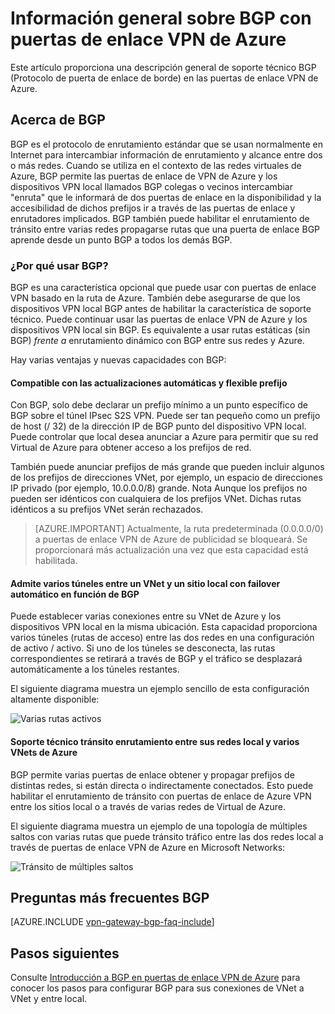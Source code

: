 <properties
   pageTitle="Información general sobre BGP con puertas de enlace VPN Azure | Microsoft Azure"
   description="Este artículo proporciona una descripción general de BGP con puertas de enlace de Azure VPN."
   services="vpn-gateway"
   documentationCenter="na"
   authors="yushwang"
   manager="rossort"
   editor=""
   tags=""/>

<tags
   ms.service="vpn-gateway"
   ms.devlang="na"
   ms.topic="article"
   ms.tgt_pltfrm="na"
   ms.workload="infrastructure-services"
   ms.date="06/16/2016"
   ms.author="yushwang"/>

# <a name="overview-of-bgp-with-azure-vpn-gateways"></a>Información general sobre BGP con puertas de enlace VPN de Azure

Este artículo proporciona una descripción general de soporte técnico BGP (Protocolo de puerta de enlace de borde) en las puertas de enlace VPN de Azure.

## <a name="about-bgp"></a>Acerca de BGP

BGP es el protocolo de enrutamiento estándar que se usan normalmente en Internet para intercambiar información de enrutamiento y alcance entre dos o más redes. Cuando se utiliza en el contexto de las redes virtuales de Azure, BGP permite las puertas de enlace de VPN de Azure y los dispositivos VPN local llamados BGP colegas o vecinos intercambiar "enruta" que le informará de dos puertas de enlace en la disponibilidad y la accesibilidad de dichos prefijos ir a través de las puertas de enlace y enrutadores implicados. BGP también puede habilitar el enrutamiento de tránsito entre varias redes propagarse rutas que una puerta de enlace BGP aprende desde un punto BGP a todos los demás BGP.
 
### <a name="why-use-bgp"></a>¿Por qué usar BGP?

BGP es una característica opcional que puede usar con puertas de enlace VPN basado en la ruta de Azure. También debe asegurarse de que los dispositivos VPN local BGP antes de habilitar la característica de soporte técnico. Puede continuar usar las puertas de enlace VPN de Azure y los dispositivos VPN local sin BGP. Es equivalente a usar rutas estáticas (sin BGP) *frente a* enrutamiento dinámico con BGP entre sus redes y Azure.

Hay varias ventajas y nuevas capacidades con BGP:

#### <a name="support-automatic-and-flexible-prefix-updates"></a>Compatible con las actualizaciones automáticas y flexible prefijo

Con BGP, solo debe declarar un prefijo mínimo a un punto específico de BGP sobre el túnel IPsec S2S VPN. Puede ser tan pequeño como un prefijo de host (/ 32) de la dirección IP de BGP punto del dispositivo VPN local. Puede controlar que local desea anunciar a Azure para permitir que su red Virtual de Azure para obtener acceso a los prefijos de red.
    
También puede anunciar prefijos de más grande que pueden incluir algunos de los prefijos de direcciones VNet, por ejemplo, un espacio de direcciones IP privado (por ejemplo, 10.0.0.0/8) grande. Nota Aunque los prefijos no pueden ser idénticos con cualquiera de los prefijos VNet. Dichas rutas idénticos a su prefijos VNet serán rechazados.

>[AZURE.IMPORTANT] Actualmente, la ruta predeterminada (0.0.0.0/0) a puertas de enlace VPN de Azure de publicidad se bloqueará. Se proporcionará más actualización una vez que esta capacidad está habilitada.

#### <a name="support-multiple-tunnels-between-a-vnet-and-an-on-premises-site-with-automatic-failover-based-on-bgp"></a>Admite varios túneles entre un VNet y un sitio local con failover automático en función de BGP

Puede establecer varias conexiones entre su VNet de Azure y los dispositivos VPN local en la misma ubicación. Esta capacidad proporciona varios túneles (rutas de acceso) entre las dos redes en una configuración de activo / activo. Si uno de los túneles se desconecta, las rutas correspondientes se retirará a través de BGP y el tráfico se desplazará automáticamente a los túneles restantes.
    
El siguiente diagrama muestra un ejemplo sencillo de esta configuración altamente disponible:
    
![Varias rutas activos](./media/vpn-gateway-bgp-overview/multiple-active-tunnels.png)

#### <a name="support-transit-routing-between-your-on-premises-networks-and-multiple-azure-vnets"></a>Soporte técnico tránsito enrutamiento entre sus redes local y varios VNets de Azure

BGP permite varias puertas de enlace obtener y propagar prefijos de distintas redes, si están directa o indirectamente conectados. Esto puede habilitar el enrutamiento de tránsito con puertas de enlace de Azure VPN entre los sitios local o a través de varias redes de Virtual de Azure.
    
El siguiente diagrama muestra un ejemplo de una topología de múltiples saltos con varias rutas que puede tránsito tráfico entre las dos redes local a través de puertas de enlace VPN de Azure en Microsoft Networks:

![Tránsito de múltiples saltos](./media/vpn-gateway-bgp-overview/full-mesh-transit.png)

## <a name="bgp-faqs"></a>Preguntas más frecuentes BGP


[AZURE.INCLUDE [vpn-gateway-bgp-faq-include](../../includes/vpn-gateway-bpg-faq-include.md)] 




## <a name="next-steps"></a>Pasos siguientes

Consulte [Introducción a BGP en puertas de enlace VPN de Azure](./vpn-gateway-bgp-resource-manager-ps.md) para conocer los pasos para configurar BGP para sus conexiones de VNet a VNet y entre local.

